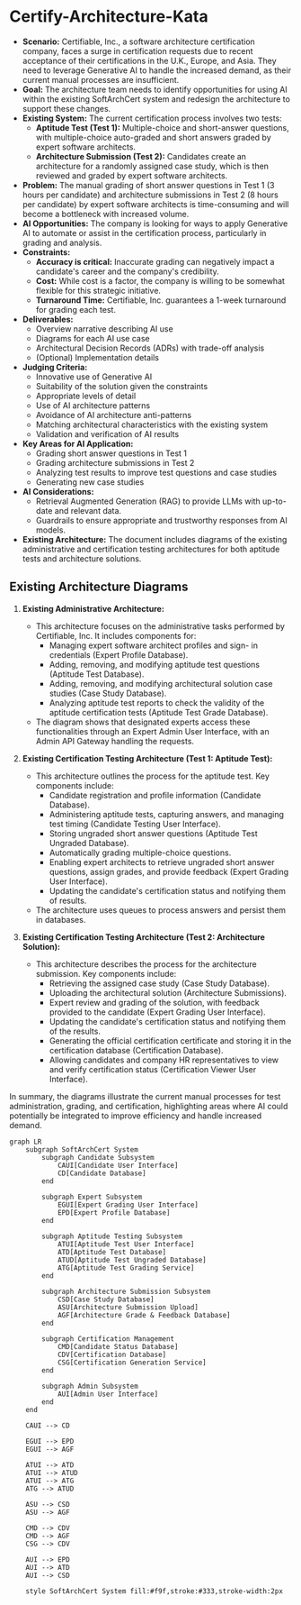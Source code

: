# Certify-Architecture-Kata

* **Scenario:** Certifiable, Inc., a software architecture certification
company, faces a surge in certification requests due to recent acceptance of
their certifications in the U.K., Europe, and Asia. They need to leverage
Generative AI to handle the increased demand, as their current manual
processes are insufficient.
* **Goal:** The architecture team needs to identify opportunities for using
AI within the existing SoftArchCert system and redesign the architecture to
support these changes.
* **Existing System:** The current certification process involves two tests:
  * **Aptitude Test (Test 1):** Multiple-choice and short-answer questions,
with multiple-choice auto-graded and short answers graded by expert software
architects.
  * **Architecture Submission (Test 2):** Candidates create an
architecture for a randomly assigned case study, which is then reviewed and
graded by expert software architects.
* **Problem:** The manual grading of short answer questions in Test 1 (3
hours per candidate) and architecture submissions in Test 2 (8 hours per
candidate) by expert software architects is time-consuming and will become a
bottleneck with increased volume.
* **AI Opportunities:** The company is looking for ways to apply Generative
AI to automate or assist in the certification process, particularly in grading
and analysis.
* **Constraints:**
  * **Accuracy is critical:** Inaccurate grading can negatively impact a
candidate's career and the company's credibility.
  * **Cost:** While cost is a factor, the company is willing to be somewhat
flexible for this strategic initiative.
  * **Turnaround Time:** Certifiable, Inc. guarantees a 1-week turnaround
for grading each test.
* **Deliverables:**
  * Overview narrative describing AI use
  * Diagrams for each AI use case
  * Architectural Decision Records (ADRs) with trade-off analysis
  * (Optional) Implementation details
* **Judging Criteria:**
  * Innovative use of Generative AI
  * Suitability of the solution given the constraints
  * Appropriate levels of detail
  * Use of AI architecture patterns
  * Avoidance of AI architecture anti-patterns
  * Matching architectural characteristics with the existing system
  * Validation and verification of AI results
* **Key Areas for AI Application:**
  * Grading short answer questions in Test 1
  * Grading architecture submissions in Test 2
  * Analyzing test results to improve test questions and case studies
  * Generating new case studies
* **AI Considerations:**
  * Retrieval Augmented Generation (RAG) to provide LLMs with up-to-date
and relevant data.
  * Guardrails to ensure appropriate and trustworthy responses from AI
models.
* **Existing Architecture:** The document includes diagrams of the existing
administrative and certification testing architectures for both aptitude tests
and architecture solutions.

## Existing Architecture Diagrams

1. **Existing Administrative Architecture:**
    * This architecture focuses on the administrative tasks
performed by Certifiable, Inc. It includes components for:
        * Managing expert software architect profiles and sign-
in credentials (Expert Profile Database).
        * Adding, removing, and modifying aptitude test
questions (Aptitude Test Database).
        * Adding, removing, and modifying architectural solution
case studies (Case Study Database).
        * Analyzing aptitude test reports to check the validity
of the aptitude certification tests (Aptitude Test Grade
Database).
    * The diagram shows that designated experts access
these functionalities through an Expert Admin User Interface,
with an Admin API Gateway handling the requests.

2. **Existing Certification Testing Architecture (Test 1:
Aptitude Test):**
    * This architecture outlines the process for the aptitude
test. Key components include:
        * Candidate registration and profile information
(Candidate Database).
        * Administering aptitude tests, capturing answers, and
managing test timing (Candidate Testing User Interface).
        * Storing ungraded short answer questions (Aptitude
Test Ungraded Database).
        * Automatically grading multiple-choice questions.
        * Enabling expert architects to retrieve ungraded short
answer questions, assign grades, and provide feedback (Expert
Grading User Interface).
        * Updating the candidate's certification status and
notifying them of results.
    * The architecture uses queues to process answers and
persist them in databases.

3. **Existing Certification Testing Architecture (Test 2:
Architecture Solution):**
    * This architecture describes the process for the
architecture submission. Key components include:
        * Retrieving the assigned case study (Case Study
Database).
        * Uploading the architectural solution (Architecture
Submissions).
        * Expert review and grading of the solution, with
feedback provided to the candidate (Expert Grading User
Interface).
        * Updating the candidate's certification status and
notifying them of the results.
        * Generating the official certification certificate and
storing it in the certification database (Certification
Database).
        * Allowing candidates and company HR representatives
to view and verify certification status (Certification Viewer
User Interface).

In summary, the diagrams illustrate the current manual
processes for test administration, grading, and certification,
highlighting areas where AI could potentially be integrated to
improve efficiency and handle increased demand.

```mermaid
graph LR
    subgraph SoftArchCert System
        subgraph Candidate Subsystem
            CAUI[Candidate User Interface]
            CD[Candidate Database]
        end

        subgraph Expert Subsystem
            EGUI[Expert Grading User Interface]
            EPD[Expert Profile Database]
        end

        subgraph Aptitude Testing Subsystem
            ATUI[Aptitude Test User Interface]
            ATD[Aptitude Test Database]
            ATUD[Aptitude Test Ungraded Database]
            ATG[Aptitude Test Grading Service]
        end

        subgraph Architecture Submission Subsystem
            CSD[Case Study Database]
            ASU[Architecture Submission Upload]
            AGF[Architecture Grade & Feedback Database]
        end

        subgraph Certification Management
            CMD[Candidate Status Database]
            CDV[Certification Database]
            CSG[Certification Generation Service]
        end

        subgraph Admin Subsystem
            AUI[Admin User Interface]
        end
    end
    
    CAUI --> CD
    
    EGUI --> EPD
    EGUI --> AGF

    ATUI --> ATD
    ATUI --> ATUD
    ATUI --> ATG
    ATG --> ATUD

    ASU --> CSD
    ASU --> AGF
    
    CMD --> CDV
    CMD --> AGF
    CSG --> CDV

    AUI --> EPD
    AUI --> ATD
    AUI --> CSD

    style SoftArchCert System fill:#f9f,stroke:#333,stroke-width:2px
```
